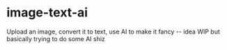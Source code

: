 # image-text-ai
Upload an image, convert it to text, use AI to make it fancy -- idea WIP but basically trying to do some AI shiz
